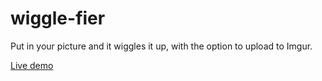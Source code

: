 wiggle-fier
===========

Put in your picture and it wiggles it up, with the option to upload to Imgur.


[Live demo](https://enshael.github.io/intensifier/)
